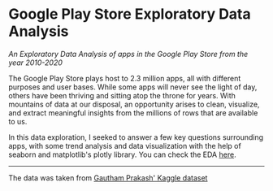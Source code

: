 # Google Play Store Exploratory Data Analysis
*An Exploratory Data Analysis of apps in the Google Play Store from the year 2010-2020*

The Google Play Store plays host to 2.3 million apps, all with different purposes and user bases. While some apps will never see the light of day, others have been thriving and sitting atop the throne for years. With mountains of data at our disposal, an opportunity arises to clean, visualize, and extract meaningful insights from the millions of rows that are available to us.

In this data exploration, I seeked to answer a few key questions surrounding apps, with some trend analysis and data visualization with the help of seaborn and matplotlib's plotly library. You can check the EDA [here](https://garrethlee.github.io/google-playstore-eda/#/).

---
The data was taken from [Gautham Prakash' Kaggle dataset](https://www.kaggle.com/gauthamp10/google-playstore-apps)
